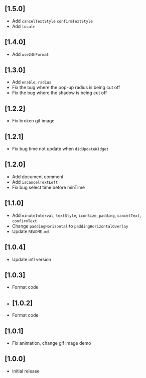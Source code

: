 ## [1.5.0]

* Add `cancelTextStyle` `confirmTextStyle`
* Add `locale` 

## [1.4.0]

* Add `use24hFormat`

## [1.3.0]

* Add `enable`, `radius`
* Fix the bug where the pop-up radius is being cut off
* Fix the bug where the shadow is being cut off

## [1.2.2]

* Fix broken gif image

## [1.2.1]

* Fix bug time not update when `didUpdateWidget`

## [1.2.0]

* Add document comment
* Add `isCancelTextLeft`
* Fix bug select time before minTime

## [1.1.0]

* Add `minuteInterval`, `textStyle`, `iconSize`, `padding`, `cancelText`, `confirmText`
* Change `paddingHorizontal` to `paddingHorizontalOverlay`
* Update `README.md`

## [1.0.4]

* Update intl version

## [1.0.3]

* Format code

* ## [1.0.2]

* Format code

## [1.0.1]

* Fix animation, change gif image demo


## [1.0.0]

* Initial release

